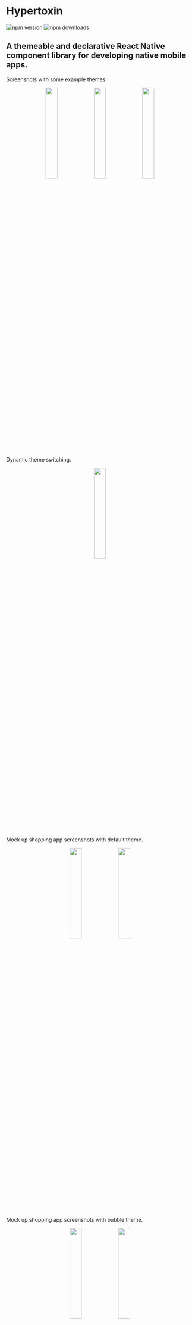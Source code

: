 # Hypertoxin
[![npm version](https://img.shields.io/npm/v/hypertoxin.svg?style=flat)](https://www.npmjs.com/package/hypertoxin)
[![npm downloads](https://img.shields.io/npm/dm/hypertoxin.svg?style=flat-square)](https://www.npmjs.com/package/hypertoxin)
## A themeable and declarative React Native component library for developing native mobile apps.

Screenshots with some example themes.

<p align="center">
    <img width="25%" height="25%" src="/assets/screenshots/screenshot-6.png">
    <img width="25%" height="25%" src="/assets/screenshots/screenshot-5.png">
    <img width="25%" height="25%" src="/assets/screenshots/screenshot-7.png">
</p>

Dynamic theme switching.

<p align="center">
    <img width="25%" height="25%" src="/assets/screen-records/theme-switching.gif">
</p>

Mock up shopping app screenshots with default theme.

<p align="center">
    <img width="25%" height="25%" src="/assets/screenshots/screenshot-1.png">
    <img width="25%" height="25%" src="/assets/screenshots/screenshot-2.png">
</p>

Mock up shopping app screenshots with bubble theme.

<p align="center">
    <img width="25%" height="25%" src="/assets/screenshots/screenshot-3.png">
    <img width="25%" height="25%" src="/assets/screenshots/screenshot-4.png">
</p>

# Installation

`$ npm install hypertoxin --save`

# Usage

To animate things you must use the `createAnimatableComponent` composer similar to the `Animated.createAnimatedComponent`. The common components `View`, `Text` and `Image` are precomposed and exposed under the `Animatable` namespace. If you have your own component that you wish to animate, simply wrap it with a `Animatable.View` or compose it with:

```js
import React, { Component } from 'react';
import { Hf, ThemeContext, Theme as DefaultTheme } from 'hyperflow';

// All current available components. More to come...
const {
    FlatButton,
    RaisedButton,
    AreaButton,

    AvatarImage,
    IconImage,
    CoverImage,

    TextField,
    SearchField,

    HorizontalDivider,
    VeriticalDivider,

    HeadlineText,
    TitleText,
    SubtitleText,
    InfoText,
    CaptionText,

    BodyScreen,
    HeaderScreen,

    RowLayout,
    ColumnLayout
} = Ht;

export default class App extends Component {
  render() {
      return (
          <ThemeContext.Provider value = {{
              DefaultTheme // Modify this DefaultTheme object to make your own custom theme
          }}>
              // Top level app component goes here...
          </ThemeContext.Provider>
      );
  }
}

```

---

- [Documentations & Examples](#documentations)
    - [Button Components](#button-components)
    - [Field Components](#field-components)
    - [Text Components](#text-components)
    - [Image Components](#image-components)
    - [Layout Components](#layout-components)
    - [Screen Components](#screen-components)
    - [Animation API](#animation-api)
    - [Theme-customization](#text-components)
- [Demo & Showcase](#demo-showcase)
- [Change Log](#change-log)
- [License](#license)

# Documentations {#documentations}

## Button Components {#button-components}

<p align="center">
    <img src="/assets/screen-records/buttons.gif">
</p>

Hypertoxin has three button components, [*FlatButton*](https://github.com/tuantle/hypertoxin/blob/master/src/components/buttons/flat-button.js), [*RaisedButton*](https://github.com/tuantle/hypertoxin/blob/master/src/components/buttons/raised-button.js), [*AreaButton*](https://github.com/tuantle/hypertoxin/blob/master/src/components/buttons/area-button.js)

#### Flat Button Properties

Prop | Type | Default | description
-----|------|---------|------------
exclusions | [string] | [] | Set which properties from parent component to ignore or exclude
room | string | `none` | Set button's room with respect to parent component which can be one of `none`, `content-left`, `content-middle`, `content-right`, `content-bottom`, `content-top`, `media`
action | string, object | `none` | Set button's onPress callback action to be defined by the parent component. This property is used when a button is set as a child search button for parent components such as SearchField, TextField, or HeaderScreen
shade | string, object | `themed` | Set button's shade theme, can be `themed`, `light`, or `dark`
overlay | string | `themed` | Set button's overplay style which can be one of `themed`, `opaque`, `translucent`, `translucent-outline`, `transparent`, `transparent-outline`
corner | string, number, object | `themed` | Set button's corner styles. As a number, corner is a scaler where border radius = corner * size. Set corner as an object for more control. For example `corner = { topLeft: 0.1, topRight: 0.1, bottomLeft: 0.1, bottomRight: 0.1}`
size  | string  | `themed`  | Set button's size which can be one of `themed`, `small`, `normal`, `large`
margin | string, number, object | None | Set button's margin styles. As a number, the margin is equally set around the button. Set margin as an object for more control. For example `margin = { top: 5, bottom: 5, left: 5, right: 5, horizontal: 5, vertical: 5}`
disabled | boolean | false | Disable the button
busy | boolean | false | Enable button busy activity indicator
rippled | boolean, string | `themed` | Enable button ripple animation
label | string | None | Button string label
color | string | `themed` | Set button's color style. Can be hex string, default color name, or themed color name
debounced | boolean | false | Enable button debouncing at 250 ms
initialAnimation | string, object | None  | See [Animations](## Animations) section for details
onPress | function | None | Button press action callback
style | object | None | Flat button style is an object with the following properties: `container: {...}, contentLeftRoom: {...}, contentMiddleRoom: {...}, contentRightRoom: {...}, badgeRoom: {...}, activityIndicatorRoom: {...}, label: {...}, ripple: {...}`. Standard React Native style properties go inside these properties. Changes to these properties will override the global theme

#### Raised Button Properties

Prop | Type | Default | description
-----|------|---------|------------
exclusions | [string] | [] | Set which properties from parent component to ignore or exclude
room | string | `none` | Set button's room with respect to parent component which can be one of `none`, `content-left`, `content-middle`, `content-right`, `content-bottom`, `content-top`, `media`
action | string, object | `none` | Set button's onPress callback action to be defined by the parent component. This property is used when a button is set as a child search button for parent components such as SearchField, TextField, or HeaderScreen
shade | string, object | `themed` | Set button's shade theme, can be `themed`, `light`, or `dark`
corner | string, number, object | `themed` | Set button's corner styles. As a number, corner is a scaler where border radius = corner * size. Set corner as an object for more control. For example `corner = { topLeft: 0.1, topRight: 0.1, bottomLeft: 0.1, bottomRight: 0.1}`
size  | string  | `themed`  | Set button's size which can be one of `themed`, `small`, `normal`, `large`
margin | string, number, object | None | Set button's margin styles. As a number, the margin is equally set around the button. Set margin as an object for more control. For example `margin = { top: 5, bottom: 5, left: 5, right: 5, horizontal: 5, vertical: 5}`
disabled | boolean | false | Disable the button
busy | boolean | false | Enable button busy activity indicator
rippled | boolean, string | `themed` | Enable button ripple animation
label | string | None | Button string label
color | string | `themed` | Set button's color style. Can be hex string, default color name, or themed color name
debounced | boolean | false | Enable button debouncing at 250 ms
initialAnimation | string, object | None  | See [Animations](## Animations) section for details
onPress | function | None | Button press action callback
style | object | None | Raised button style is an object with the following properties: `container: {...}, contentLeftRoom: {...}, contentMiddleRoom: {...}, contentRightRoom: {...}, badgeRoom: {...}, activityIndicatorRoom: {...}, label: {...}, ripple: {...}`. Standard React Native style properties go inside these properties. Changes to these properties will override the global theme

#### Area Button Properties

Prop | Type | Default | description
-----|------|---------|------------
exclusions | [string] | [] | Set which properties from parent component to ignore or exclude
room | string | `none` | Set button's room with respect to parent component which can be one of `none`, `content-left`, `content-middle`, `content-right`, `content-bottom`, `content-top`, `media`
action | string, object | `none` | Set button's onPress callback action to be defined by the parent component. This property is used when a button is set as a child search button for parent components such as SearchField, TextField, or HeaderScreen
shade | string, object | `themed` | Set button's shade theme, can be `themed`, `light`, or `dark`
overlay | string | `themed` | Set button's overplay style which can be one of `themed`, `opaque`, `translucent`, `transparent`
size  | string  | `themed`  | Set button's size which can be one of `themed`, `small`, `normal`, `large`
margin | string, number, object | None | Set button's margin styles. As a number, the margin is equally set around the button. Set margin as an object for more control. For example `margin = { top: 5, bottom: 5, left: 5, right: 5, horizontal: 5, vertical: 5}`
disabled | boolean | false | Disable the button
rippled | boolean, string | `themed` | Enable button ripple animation
debounced | boolean | false | Enable button debouncing at 250 ms
initialAnimation | string, object | None  | See [Animations](## Animations) section for details
onPress | function | None | Button press action callback
style | object | None | Area button style is an object with the following properties: `container: {...}, contentLeftRoom: {...}, contentRightRoom: {...}, ripple: {...}`. Unlike flat and raised buttons, there is no middle room styling. Standard React Native style properties go inside these properties. Changes to these properties will override the global theme

*Note: `themed` propperty indicates using values defined by the global theme provider.*

By default, flat button component passes `shade`, `size`, and `color` properties down to it child components and at the same time set `margin = { 0 }` and `indentation = { 0 }` properties onto its children. This behaviour can be overide by child components with the `exclusions` property. For example, the icon image component below will not receice the `color = 'primary'` property from he parent button.

```jsx
<FlatButton overlay = 'opaque' size = 'small' label = 'SMALL' color = 'primary' >
    <IconImage exclusions = {[ `color` ]} room = 'content-left' source = 'home' />
</FlatButton>
```

#### Flat Button Examples

JSX code for standard flat buttons with colors defined by global theme.

<p align="center">
    <img width="50%" height="50%" src="/assets/screenshots/flat-buttons.png">
</p>

```jsx
<FlatButton overlay = 'opaque' label = 'BUTTON' color = 'default' />
<FlatButton overlay = 'opaque' label = 'BUTTON' color = 'primary' />
<FlatButton overlay = 'opaque' label = 'BUTTON' color = 'secondary' />
<FlatButton overlay = 'opaque' label = 'BUTTON' color = 'accent' />
```

And as clear buttons when styled with `overlay = 'transparent'` property. The component will adjust the label text color accordingly.

<p align="center">
    <img width="50%" height="50%" src="/assets/screenshots/clear-buttons.png">
</p>

```jsx
<FlatButton overlay = 'transparent' label = 'BUTTON' color = 'default' />
<FlatButton overlay = 'transparent' label = 'BUTTON' color = 'primary' />
<FlatButton overlay = 'transparent' label = 'BUTTON' color = 'secondary' />
<FlatButton overlay = 'transparent' label = 'BUTTON' color = 'accent' />
```

JSX code for flat buttons in 3 available sizes with icon images to the left.

<p align="center">
    <img width="50%" height="50%" src="/assets/screenshots/flat-buttons-with-l-icons.png">
</p>

And icon images to the right.

<p align="center">
    <img width="50%" height="50%" src="/assets/screenshots/flat-buttons-with-r-icons.png">
</p>

To add icon image to button, add a child icon image component (more details for IconImage component below) with a content `room` property. All button components have 4 child rooms, `content-left`, `content-middle`, `content-right`, and `badge`.

Internally, a room is just a convient way for creating child Views, thus allowing the JSX code to be less clutter and much more declarative.

```jsx
<FlatButton overlay = 'opaque' size = 'small' label = 'SMALL' color = 'primary' >
    <IconImage room = 'content-left' source = 'home' />
</FlatButton>
<FlatButton overlay = 'opaque' size = 'normal' label = 'NORMAL' color = 'secondary' >
    <IconImage  room = 'content-left' source = 'home' />
</FlatButton>
<FlatButton overlay = 'opaque' size = 'large' label = 'LARGE' color = 'accent' >
    <IconImage room = 'content-left' source = 'home' />
</FlatButton>
<FlatButton overlay = 'opaque' size = 'small' label = 'SMALL' color = 'primary' >
    <IconImage room = 'content-right' source = 'profile' />
</FlatButton>
<FlatButton overlay = 'opaque' size = 'normal' label = 'NORMAL' color = 'secondary' >
    <IconImage room = 'content-right' source = 'profile' />
</FlatButton>
<FlatButton overlay = 'opaque' size = 'large' label = 'LARGE' color = 'accent' >
    <IconImage room = 'content-right' source = 'profile' />
</FlatButton>
```

And similarly as clear buttons.

<p align="center">
    <img width="50%" height="50%" src="/assets/screenshots/clear-buttons-with-l-icons.png">
    <img width="50%" height="50%" src="/assets/screenshots/clear-buttons-with-r-icons.png">
</p>

```jsx
<FlatButton overlay = 'transparent' size = 'small' label = 'SMALL' color = 'primary' >
    <IconImage room = 'content-left' source = 'home' />
</FlatButton>
<FlatButton overlay = 'transparent' size = 'normal' label = 'NORMAL' color = 'secondary' >
    <IconImage  room = 'content-left' source = 'home' />
</FlatButton>
<FlatButton overlay = 'transparent' size = 'large' label = 'LARGE' color = 'accent' >
    <IconImage room = 'content-left' source = 'home' />
</FlatButton>
<FlatButton overlay = 'transparent' size = 'small' label = 'SMALL' color = 'primary' >
    <IconImage room = 'content-right' source = 'profile' />
</FlatButton>
<FlatButton overlay = 'transparent' size = 'normal' label = 'NORMAL' color = 'secondary' >
    <IconImage room = 'content-right' source = 'profile' />
</FlatButton>
<FlatButton overlay = 'transparent' size = 'large' label = 'LARGE' color = 'accent' >
    <IconImage room = 'content-right' source = 'profile' />
</FlatButton>
```

A few examples of corner styling.

<p align="center">
    <img width="50%" height="50%" src="/assets/screenshots/flat-buttons-with-corners.png">
</p>

```jsx
<FlatButton overlay = 'opaque' label = 'BUTTON' color = 'primary' corner = 'sharp' />
<FlatButton overlay = 'opaque' label = 'BUTTON' color = 'secondary' corner = 'round' />
<FlatButton overlay = 'opaque' label = 'BUTTON' color = 'accent' corner = 'circular' />
```

To create a button with a badge, add a child text component (more details for InfoText component below) with a `room = 'badge'`.

<p align="center">
    <img width="25%" height="25%" src="/assets/screenshots/flat-button-with-badge.png">
</p>

```jsx
<FlatButton overlay = 'opaque' label = 'BUTTON' color = 'primary' >
    <InfoText room = 'badge' color = 'white' > 0 </InfoText>
    <IconImage room = 'content-left' source = 'home' />
</FlatButton>
```

Below are JSX code for flat outlined buttons when styled with `overlay = 'transparent-outline'` property

<p align="center">
    <img width="50%" height="50%" src="/assets/screenshots/flat-buttons-with-outlines.png">
</p>

```jsx
<FlatButton overlay = 'transparent-outline' size = 'small' label = 'BUTTON' color = 'primary' corner = 'sharp' >
    <IconImage room = 'content-left' source = 'star' />
</FlatButton>
<FlatButton overlay = 'transparent-outline' size = 'normal' label = 'BUTTON' color = 'secondary' corner = 'round' >
    <IconImage room = 'content-right' source = 'star' />
</FlatButton>
<FlatButton overlay = 'transparent-outline' size = 'large' label = 'BUTTON' color = 'accent' corner = 'circular' />
```

Flat buttons styled as icon buttons.

<p align="center">
    <img width="50%" height="50%" src="/assets/screenshots/icon-buttons.png">
</p>

```jsx
<FlatButton overlay = 'transparent' size = 'small' color = 'primary' corner = 'circular' >
    <IconImage room = 'content-middle' source = 'favorite' />
</FlatButton>
<FlatButton overlay = 'transparent' size = 'normal' color = 'secondary' corner = 'circular' >
    <IconImage room = 'content-middle' source = 'favorite' />
</FlatButton>
<FlatButton overlay = 'transparent' size = 'large' color = 'accent' corner = 'circular' >
    <IconImage room = 'content-middle' source = 'favorite' />
</FlatButton>
<FlatButton overlay = 'transparent' color = { Theme.color.palette.purple } corner = 'circular' >
    <IconImage room = 'content-middle' source = 'smiley-face' />
</FlatButton>
<FlatButton overlay = 'transparent' color = { Theme.color.palette.green } corner = 'circular' >
    <IconImage room = 'content-middle' source = 'star' />
</FlatButton>
```

#### Raised Button Examples

JSX code for standard raised buttons with colors defined by global theme.

<p align="center">
    <img width="50%" height="50%" src="/assets/screenshots/raised-buttons.png">
</p>

```jsx
<RaisedButton label = 'BUTTON' color = 'default' />
<RaisedButton label = 'BUTTON' color = 'primary' />
<RaisedButton label = 'BUTTON' color = 'secondary' />
<RaisedButton label = 'BUTTON' color = 'accent' />
```

JSX code for raised buttons in 3 available sizes with icon images to the left.

<p align="center">
    <img width="50%" height="50%" src="/assets/screenshots/raised-buttons-with-l-icons.png">
</p>

And icon images to the right.

<p align="center">
    <img width="50%" height="50%" src="/assets/screenshots/raised-buttons-with-r-icons.png">
</p>

```jsx
<RaisedButton size = 'small' label = 'SMALL' color = 'primary' >
    <IconImage room = 'content-left' source = 'home' />
</RaisedButton>
<RaisedButton size = 'normal' label = 'NORMAL' color = 'secondary' >
    <IconImage room = 'content-left' source = 'home' />
</RaisedButton>
<RaisedButton size = 'large' label = 'LARGE' color = 'accent' >
    <IconImage room = 'content-left' source = 'home' />
</RaisedButton>
<RaisedButton size = 'small' label = 'SMALL' color = 'primary' >
    <IconImage room = 'content-right' source = 'profile' />
</RaisedButton>
<RaisedButton size = 'normal' label = 'NORMAL' color = 'secondary' >
    <IconImage room = 'content-right' source = 'profile' />
</RaisedButton>
<RaisedButton size = 'large' label = 'LARGE' color = 'accent' >
    <IconImage room = 'content-right' source = 'profile' />
</RaisedButton>
```

A few examples of corner styling.

<p align="center">
    <img width="50%" height="50%" src="/assets/screenshots/raised-buttons-with-corners.png">
</p>

```jsx
<RaisedButton label = 'BUTTON' color = 'primary' corner = 'sharp' />
<RaisedButton label = 'BUTTON' color = 'secondary' corner = 'round' />
<RaisedButton label = 'BUTTON' color = 'accent' corner = 'circular' />
```

Raised buttons styled as FABs.

<p align="center">
    <img width="50%" height="50%" src="/assets/screenshots/fab-buttons.png">
</p>

```jsx
<RaisedButton color = 'primary' corner = 'circular' size = 'large' >
    <IconImage room = 'content-middle' source = 'add' />
</RaisedButton>
<RaisedButton color = 'secondary' corner = 'circular' size = 'large' >
    <IconImage room = 'content-middle' source = 'edit' />
</RaisedButton>
<RaisedButton color = 'accent' corner = 'circular' size = 'large' >
    <IconImage room = 'content-middle' source = 'star' />
</RaisedButton>
```

#### Area Button Examples

<p align="center">
    <img width="50%" height="50%" src="/assets/screen-records/area-buttons.gif">
</p>

```jsx
<FlatList
    data = { animals }
    renderItem = {(listData) => {
        const animal = listData.item;
        return (
            <AreaButton ref = {(componentRef) => component.itemViewRefs.push(componentRef)} shade = { shade }>
                <ColumnLayout room = 'content-left' roomAlignment = 'center' >
                    <AvatarImage room = 'content-left' source = { animal.avatarImage } dropShadowed = { false } />
                    <TitleText room = 'content-right' size = 'small' indentation = { 20 }>{ animal.name }</TitleText>
                </ColumnLayout>
                <FlatButton room = 'content-right' overlay = 'transparent' corner = 'circular' color = 'red' >
                    <IconImage room = 'content-middle' source = `favorite` />
                </FlatButton>
            </AreaButton>
        );
    }}
/>
```

## Field Components {#field-components}

<p align="center">
    <img src="/assets/screen-records/text-fields.gif">
</p>

Hypertoxin has two field components, [*TextField*](https://github.com/tuantle/hypertoxin/blob/master/src/components/fields/text-field.js), [*SearchField*](https://github.com/tuantle/hypertoxin/blob/master/src/components/fields/search-field.js)

#### Text Field Properties

Prop | Type | Default | description
-----|------|---------|------------
exclusions | [string] | [] | Set which properties from parent component to ignore or exclude
room | string | `none` | Set text field's room with respect to parent component which can be one of `none`, `content-left`, `content-middle`, `content-right`, `content-bottom`, `content-top`, `media`
shade | string, object | `themed` | Set text field's shade theme, can be `themed`, `light`, or `dark`
overlay | string | `themed` | Set text field's overplay style which can be one of `themed`, `opaque`, `translucent`, `translucent-outline`, `transparent`, `transparent-outline`
corner | string, number, object | `themed` | Set text field's corner styles. As a number, corner is a scaler where border radius = corner * size. Set corner as an object for more control. For example `corner = { topLeft: 0.1, topRight: 0.1, bottomLeft: 0.1, bottomRight: 0.1}`
size  | string  | `themed`  | Set text field's size which can be one of `themed`, `small`, `normal`, `large`
margin | string, number, object | None | Set text field's margin styles. As a number, the margin is equally set around text field container. Set margin as an object for more control. For example `margin = { top: 5, bottom: 5, left: 5, right: 5, horizontal: 5, vertical: 5}`
autoFocus | boolean | true | Enable text field's auto focus
autoCorrect | boolean | true | Enable text field's auto correct spelling
secured | boolean | false | Enable text field's secure mode
underlined | boolean, string | `themed` | Enable text field's underlined animation
disabled | boolean | false | Disable text field's input
initialValue  | string, number  | None | Set text input's initial value
selectableValues  | [string], [number], [object]  | [] | A list of selectable values
label  | string  | None | Set text field's label
hint  | string  | None | Set text field's hint
charLimit  | number  | -1 | Set text input's max characters count. Set charLimit > -1 for no character limit. When charLimit > 1, a little character counter will be visible in the bottom right
lineLimit  | number  | 1 | Set text input's max lines count. Set lineLimit > 1 for multilined text input 
inputType  | string  | `default` | Set text input's type which can be one of `default`, `numeric`, `monetary`, `phone-pad`, `email-address`, `credit-card-visa`, `credit-card-master`, `credit-card-discover`, `credit-card-american-express`
disableValidation  | bool  | false | Disable text input validation
disableFormatting  | bool  | false | Disable text input formatting
initialAnimation | string, object | None  | See [Animations](## Animations) section for details
style | object | None | Button style is an object with the following properties: `container: {...}, contentLeftRoom: {...}, contentMiddleRoom: {...}, contentRightRoom: {...}`. Standard React Native style properties go inside these properties. Changes to these properties will override the global theme

onValidate: PropTypes.func,
onFormat: PropTypes.func,
onEditing: PropTypes.func,
onDoneEdit: PropTypes.func,
onSelect: PropTypes.func,
onFocus: PropTypes.func,
onBlur: PropTypes.func,
onHideSelection: PropTypes.func,
onShowSelection: PropTypes.func,
onClear: PropTypes.func,
renderSelectableItem: PropTypes.func

*Note: `themed` propperty indicates using values defined by the global theme provider.*

By default, text field component passes `shade`, `size`, and `disabled` properties down to it child components and at the same time set `margin = { 0 }` and `indentation = { 0 }` properties onto its children. This behaviour can be overide by child components with the `exclusions` property.

#### Text Field Public Methods Access Via Reference

Methods | description
-----|------
isValidated | Check if text input's value is validated
isSelectionVisible | Check if selectable pullups view is visible
isFocused | Check if text input's value is focused
showSelection | Call to show selectable pullups view if `selectableValues` is provided
hideSelection | Call to hide selectable pullups view if `selectableValues` is provided
focus | Call to focus text input
blur | Call to blur text input
clear | Call to clear text input

Text field with formatting and validation.

<p align="center">
    <img width="35%" height="35%" src="/assets/screen-records/text-field-with-formatting-validation.gif">
</p>

```jsx
<TextField
    label = 'PHONE NUMBER'
    inputType = 'phone-pad'
    charLimit = { 14 }
    onValidate = {(value, inputType) => {
        let regex;
        let validated = true;
        let status = ``;

        if (value !== `` && inputType === `phone-pad`) {
            regex = /^(\+\d{1,2}\s)?\(?\d{3}\)?[\s.-]?\d{3}[\s.-]?\d{4}$/;

            validated = regex.test(value);
            status = validated ? `` : `Phone number is invalid`;
        }
        return {
            validated,
            status
        };
    }}
    onFormat = {(value) => {
        return value.split(``).filter((char) => char !== `-` && char !== `(` && char !== `)` && char !== ` `).map((char, index) => {
            if (index === 0) {
                return `(${char}`;
            }
            if (index === 2) {
                return `${char}) `;
            }
            if (index === 5) {
                return `${char}-`;
            }
            return char;
        }).join(``);
    }}
>
    <FlatButton room = 'content-right' overlay = 'transparent' action = 'clear' corner = 'circular' >
        <IconImage room = 'content-middle' source = 'cancel' />
    </FlatButton>
</TextField>
```

Text field with selectable pullups.

<p align="center">
    <img width="25%" height="25%" src="/assets/screen-records/text-field-selectable.gif">
</p>

```jsx
<TextField
    label = 'LABEL'
    selectableValues = {[ `VALUE A`, `VALUE B`, `VALUE C` ]}
    renderSelectableItem = {(item, onPressSelect) => {
        return (
            <AreaButton
                shade = { shade }
                overlay = 'transparent'
                size = 'small'
                onPress = {() => onPressSelect(item)}
                contentRightRoomAlignment = 'start'
                margin = {{
                    horizontal: 10
                }}
            >
                <InfoText room = 'content-left' indentation = { 10 }>{ item.value }</InfoText>
                {
                    item.selected ? <IconImage room = 'content-right' source = 'check' /> : null
                }
            </AreaButton>
        );
    }}
>
    <FlatButton room = 'content-right' overlay = 'transparent' action = 'show-selection' corner = 'circular' >
        <IconImage room = 'content-middle' source = 'collapse' />
    </FlatButton>
    <FlatButton room = 'content-right' overlay = 'transparent' action = 'hide-selection' corner = 'circular' >
        <IconImage room = 'content-middle' source = 'expand' />
    </FlatButton>
</TextField>
```

## Text Components {#text-components}

Text components with default theme and San-Francisco font.

<p align="center">
    <img width="35%" height="35%" src="/assets/screenshots/screenshot-text-default-theme.png">
</p>

Text components with bubble theme and Arial font.

<p align="center">
    <img width="35%" height="35%" src="/assets/screenshots/screenshot-text-bubble-theme.png">
</p>

Text components with coffee theme and Futura font.

<p align="center">
    <img width="35%" height="35%" src="/assets/screenshots/screenshot-text-coffee-theme.png">
</p>

Hypertoxin has five text components, [*CaptionText*](https://github.com/tuantle/hypertoxin/blob/master/src/components/texts/caption-text.js), [*InfoText*](https://github.com/tuantle/hypertoxin/blob/master/src/components/texts/info-text.js), [*SubtitleText*](https://github.com/tuantle/hypertoxin/blob/master/src/components/texts/subtitle-text.js), [*TitleText*](https://github.com/tuantle/hypertoxin/blob/master/src/components/texts/title-text.js), [*HeadlineText*](https://github.com/tuantle/hypertoxin/blob/master/src/components/texts/headline-text.js)

#### Text (Caption, Info, Subtitle, Title, & Headline) Property

Prop | Type | Default | description
-----|------|---------|------------
exclusions | [string] | [] | Set which properties from parent component to ignore or exclude
room | string | `none` | Set text's room with respect to parent component which can be one of `none`, `content-left`, `content-middle`, `content-right`, `content-bottom`, `content-top`, `media`, `activity-indicator`
shade | string, object | `themed` | Set text shade theme, can be `themed`, `light`, or `dark`
size  | string  | `themed`  | Set text font's size which can be one of `themed`, `small`, `normal`, `large`
alignment  | string  | `left`  | Set text's alignment which can be one of `left`, `center`, `right`
decoration  | string  | `none`  | Set text's decoration which can be one of `none`, `underline`, `line-through`
font  | string  | `themed`  | Set text font's family which can be `themed` or font family name
uppercased  | boolean  | False  | Force uppercased text
lowercased  | boolean  | False  | Force lowercased text
indentation  | number  | 0  | Set text indentation
color | string | `themed` | Set text's color style. Can be hex string, default color name, or themed color name
initialAnimation | string, object | None  | See [Animations](## Animations) section for details
style | object | None | Standard React Native text style properties

```jsx
<HeadlineText size = 'large' color = 'default' > Headline Large </HeadlineText>
<HeadlineText size = 'normal' color = 'primary' > Headline Normal </HeadlineText>
<HeadlineText size = 'small' color = 'secondary' > Headline Small </HeadlineText>
```
```jsx
<TitleText size = 'large' color = 'default' > Headline Large </TitleText>
<TitleText size = 'normal' color = 'primary' > Headline Normal </TitleText>
<TitleText size = 'small' color = 'secondary' > Headline Small </TitleText>
```

```jsx
<SubtitleText size = 'large' color = 'default' > Headline Large </SubtitleText>
<SubtitleText size = 'normal' color = 'primary' > Headline Normal </SubtitleText>
<SubtitleText size = 'small' color = 'secondary' > Headline Small </SubtitleText>
```

```jsx
<InfoText size = 'large' color = 'default' > Headline Large </InfoText>
<InfoText size = 'normal' color = 'primary' > Headline Normal </InfoText>
<InfoText size = 'small' color = 'secondary' > Headline Small </InfoText>
```

```jsx
<CaptionText size = 'large' color = 'default' > Headline Large </CaptionText>
<CaptionText size = 'normal' color = 'primary' > Headline Normal </CaptionText>
<CaptionText size = 'small' color = 'secondary' > Headline Small </CaptionText>
```

## Screen Components {#screen-components}

Hypertoxin has two screen components, [*BodyScreen*](https://github.com/tuantle/hypertoxin/blob/master/src/components/screens/body-screen.js), [*HeaderScreen*](https://github.com/tuantle/hypertoxin/blob/master/src/components/screens/header-screen.js)

## Layout Components {#layout-components}

Hypertoxin has two layout components, [*RowLayout*](https://github.com/tuantle/hypertoxin/blob/master/src/components/layouts/row-layout.js), [*ColumnLayout*](https://github.com/tuantle/hypertoxin/blob/master/src/components/layouts/column-layout.js)

## Image Components {#image-components}

Hypertoxin has two layout components, [*RowLayout*](https://github.com/tuantle/hypertoxin/blob/master/src/components/layouts/row-layout.js), [*ColumnLayout*](https://github.com/tuantle/hypertoxin/blob/master/src/components/layouts/column-layout.js)

## Animations API {#animation-api}

## Theme Customization {#theme-customization}

# Demo & Showcase {#demo-showcase}

# Change Log {#change-log}
- Link to [change log](https://github.com/tuantle/hypertoxin/tree/master/CHANGELOG.md)

# License {#license}

Hyperflow is [MIT licensed](./LICENSE).
